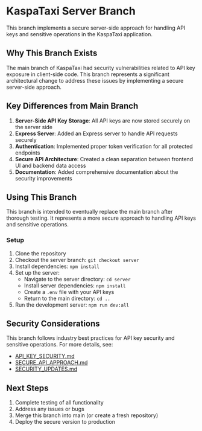 # KaspaTaxi Server Branch

This branch implements a secure server-side approach for handling API keys and sensitive operations in the KaspaTaxi application.

## Why This Branch Exists

The main branch of KaspaTaxi had security vulnerabilities related to API key exposure in client-side code. This branch represents a significant architectural change to address these issues by implementing a secure server-side approach.

## Key Differences from Main Branch

1. **Server-Side API Key Storage**: All API keys are now stored securely on the server side
2. **Express Server**: Added an Express server to handle API requests securely
3. **Authentication**: Implemented proper token verification for all protected endpoints
4. **Secure API Architecture**: Created a clean separation between frontend UI and backend data access
5. **Documentation**: Added comprehensive documentation about the security improvements

## Using This Branch

This branch is intended to eventually replace the main branch after thorough testing. It represents a more secure approach to handling API keys and sensitive operations.

### Setup

1. Clone the repository
2. Checkout the server branch: `git checkout server`
3. Install dependencies: `npm install`
4. Set up the server:
   - Navigate to the server directory: `cd server`
   - Install server dependencies: `npm install`
   - Create a `.env` file with your API keys
   - Return to the main directory: `cd ..`
5. Run the development server: `npm run dev:all`

## Security Considerations

This branch follows industry best practices for API key security and sensitive operations. For more details, see:

- [API_KEY_SECURITY.md](API_KEY_SECURITY.md)
- [SECURE_API_APPROACH.md](SECURE_API_APPROACH.md)
- [SECURITY_UPDATES.md](SECURITY_UPDATES.md)

## Next Steps

1. Complete testing of all functionality
2. Address any issues or bugs
3. Merge this branch into main (or create a fresh repository)
4. Deploy the secure version to production
